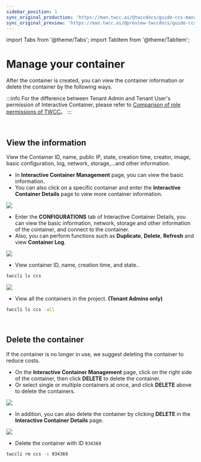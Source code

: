 ```yaml
---
sidebar_position: 1
sync_original_production: 'https://man.twcc.ai/@twccdocs/guide-ccs-manage-en' 
sync_original_preview: 'https://man.twcc.ai/@preview-twccdocs/guide-ccs-manage-en' 
---
```


import Tabs from '@theme/Tabs';
import TabItem from '@theme/TabItem';

# Manage your container

After the container is created, you can view the container information or delete the container by the following ways.

:::info
For the difference between Tenant Admin and Tenant User's permission of Interactive Container, please refer to [<ins>Comparison of role permissions of TWCC</ins>](https://man.twcc.ai/@twccdocs/role-main-ㄍen/https%3A%2F%2Fman.twcc.ai%2F%40twccdocs%2Frole-compute-en#%E9%96%8B%E7%99%BC%E5%9E%8B%E5%AE%B9%E5%99%A8)。
:::

<br/>


## View the information

View the Container ID, name, public IP, state, creation time, creator, image, basic configuration, log, network, storage,...and other information.



<Tabs>

<TabItem value="TWCC Portal" label="TWCC Portal">

- In **Interactive Container Management** page, you can view the basic information.
- You can also click on a specific container and enter the **Interactive Container Details** page to view more container information.

![](https://cos.twcc.ai/SYS-MANUAL/uploads/upload_32c67123f253997fe56e8bb537d56601.png)



- Enter the **CONFIGURATIONS** tab of Interactive Container Details, you can view the basic information, network, storage and other information of the container, and connect to the container.
- Also, you can perform functions such as **Duplicate**, **Delete**, **Refresh** and view **Container Log**.

![](https://cos.twcc.ai/SYS-MANUAL/uploads/upload_931ee9a65ca77b046972278f6d2c02f0.png)

</TabItem>

<TabItem value="TWCC CLI" label="TWCC CLI">

- View container ID, name, creation time, and state..

```bash
twccli ls ccs
```

![](https://cos.twcc.ai/SYS-MANUAL/uploads/upload_8c56a8a4bafb8fd5ee6b4913dc5d9c86.png)

- View all the containers in the project. **(Tenant Admins only)**
    
```bash
twccli ls ccs -all
```

</TabItem>

</Tabs>

<br/>

## Delete the container

If the container is no longer in use, we suggest deleting the container to reduce costs.

<Tabs>
<TabItem value="TWCC Portal" label="TWCC Portal">

- On the **Interactive Container Management** page, click <i class="fa fa-ellipsis-v fa-20" aria-hidden="true"></i>  on the right side of the container, then click **DELETE** to delete the container.
- Or select single or multiple containers at once, and click **DELETE** above to delete the containers.

![](https://cos.twcc.ai/SYS-MANUAL/uploads/upload_b3abee1329c47dbd92156cecb3d83e95.png)


- In addition, you can also delete the container by clicking **DELETE** in the **Interactive Container Details** page.

![](https://cos.twcc.ai/SYS-MANUAL/uploads/upload_7fe8c7f2b599f604e198780abca4086b.png)

</TabItem>
<TabItem value="TWCC CLI" label="TWCC CLI">

- Delete the container with ID `934369`

```bash
twccli rm ccs -s 934369
```

</TabItem>
</Tabs>